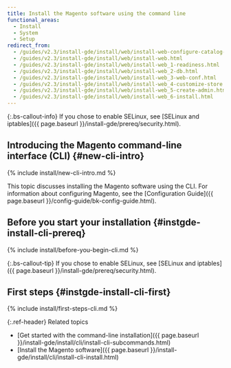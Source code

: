 ```yaml
---
title: Install the Magento software using the command line
functional_areas:
  - Install
  - System
  - Setup
redirect_from:
  - /guides/v2.3/install-gde/install/web/install-web-configure-catalog-search.html
  - /guides/v2.3/install-gde/install/web/install-web.html
  - /guides/v2.3/install-gde/install/web/install-web_1-readiness.html
  - /guides/v2.3/install-gde/install/web/install-web_2-db.html
  - /guides/v2.3/install-gde/install/web/install-web_3-web-conf.html
  - /guides/v2.3/install-gde/install/web/install-web_4-customize-store.html
  - /guides/v2.3/install-gde/install/web/install-web_5-create-admin.html
  - /guides/v2.3/install-gde/install/web/install-web_6-install.html
---
```


{:.bs-callout-info}
If you chose to enable SELinux, see [SELinux and iptables]({{ page.baseurl }}/install-gde/prereq/security.html).

## Introducing the Magento command-line interface (CLI) {#new-cli-intro}
{% include install/new-cli-intro.md %}

This topic discusses installing the Magento software using the CLI. For information about configuring Magento, see the [Configuration Guide]({{ page.baseurl }}/config-guide/bk-config-guide.html).

## Before you start your installation {#instgde-install-cli-prereq}
{% include install/before-you-begin-cli.md %}

{:.bs-callout-tip}
If you chose to enable SELinux, see [SELinux and iptables]({{ page.baseurl }}/install-gde/prereq/security.html).

## First steps {#instgde-install-cli-first}
{% include install/first-steps-cli.md %}

{:.ref-header}
Related topics

*  [Get started with the command-line installation]({{ page.baseurl }}/install-gde/install/cli/install-cli-subcommands.html)
*  [Install the Magento software]({{ page.baseurl }}/install-gde/install/cli/install-cli-install.html)
